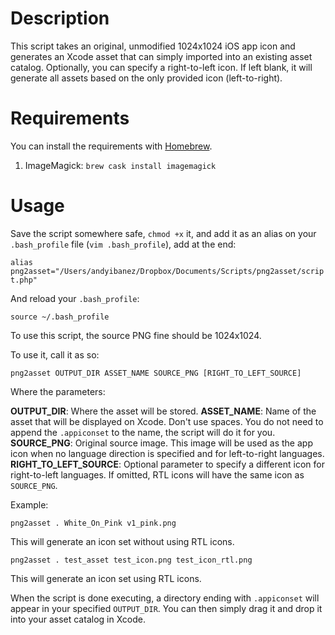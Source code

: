 # Description

This script takes an original, unmodified 1024x1024 iOS app icon and generates an Xcode asset that can simply imported into an existing asset catalog.
Optionally, you can specify a right-to-left icon. If left blank, it will generate all assets based on the only provided icon (left-to-right).

# Requirements

You can install the requirements with [Homebrew](https://brew.sh).

1. ImageMagick: `brew cask install imagemagick`

# Usage

Save the script somewhere safe, `chmod +x` it, and add it as an alias on your `.bash_profile` file (`vim .bash_profile`), add at the end:

`alias png2asset="/Users/andyibanez/Dropbox/Documents/Scripts/png2asset/script.php"`

And reload your `.bash_profile`:

`source ~/.bash_profile`

To use this script, the source PNG fine should be 1024x1024.

To use it, call it as so:

`png2asset OUTPUT_DIR ASSET_NAME SOURCE_PNG [RIGHT_TO_LEFT_SOURCE]`

Where the parameters:

**OUTPUT_DIR**: Where the asset will be stored.
**ASSET_NAME**: Name of the asset that will be displayed on Xcode. Don't use spaces. You do not need to append the `.appiconset` to the name, the script will do it for you.
**SOURCE_PNG**: Original source image. This image will be used as the app icon when no language direction is specified and for left-to-right languages.
**RIGHT_TO_LEFT_SOURCE**: Optional parameter to specify a different icon for right-to-left languages. If omitted, RTL icons will have the same icon as `SOURCE_PNG`.

Example:

`png2asset . White_On_Pink v1_pink.png`

This will generate an icon set without using RTL icons.

`png2asset . test_asset test_icon.png test_icon_rtl.png`

This will generate an icon set using RTL icons.

When the script is done executing, a directory ending with `.appiconset` will appear in your specified `OUTPUT_DIR`. You can then simply drag it and drop it into your asset catalog in Xcode.
